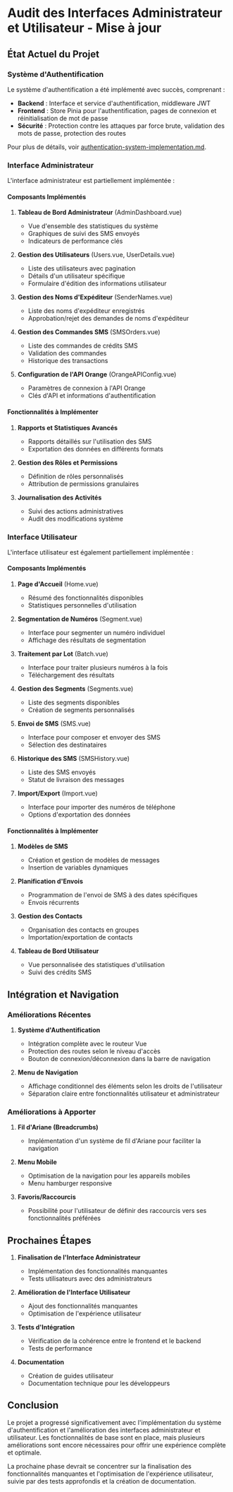 # Audit des Interfaces Administrateur et Utilisateur - Mise à jour

## État Actuel du Projet

### Système d'Authentification

Le système d'authentification a été implémenté avec succès, comprenant :

- **Backend** : Interface et service d'authentification, middleware JWT
- **Frontend** : Store Pinia pour l'authentification, pages de connexion et réinitialisation de mot de passe
- **Sécurité** : Protection contre les attaques par force brute, validation des mots de passe, protection des routes

Pour plus de détails, voir [authentication-system-implementation.md](./authentication-system-implementation.md).

### Interface Administrateur

L'interface administrateur est partiellement implémentée :

#### Composants Implémentés

1. **Tableau de Bord Administrateur** (AdminDashboard.vue)

   - Vue d'ensemble des statistiques du système
   - Graphiques de suivi des SMS envoyés
   - Indicateurs de performance clés

2. **Gestion des Utilisateurs** (Users.vue, UserDetails.vue)

   - Liste des utilisateurs avec pagination
   - Détails d'un utilisateur spécifique
   - Formulaire d'édition des informations utilisateur

3. **Gestion des Noms d'Expéditeur** (SenderNames.vue)

   - Liste des noms d'expéditeur enregistrés
   - Approbation/rejet des demandes de noms d'expéditeur

4. **Gestion des Commandes SMS** (SMSOrders.vue)

   - Liste des commandes de crédits SMS
   - Validation des commandes
   - Historique des transactions

5. **Configuration de l'API Orange** (OrangeAPIConfig.vue)
   - Paramètres de connexion à l'API Orange
   - Clés d'API et informations d'authentification

#### Fonctionnalités à Implémenter

1. **Rapports et Statistiques Avancés**

   - Rapports détaillés sur l'utilisation des SMS
   - Exportation des données en différents formats

2. **Gestion des Rôles et Permissions**

   - Définition de rôles personnalisés
   - Attribution de permissions granulaires

3. **Journalisation des Activités**
   - Suivi des actions administratives
   - Audit des modifications système

### Interface Utilisateur

L'interface utilisateur est également partiellement implémentée :

#### Composants Implémentés

1. **Page d'Accueil** (Home.vue)

   - Résumé des fonctionnalités disponibles
   - Statistiques personnelles d'utilisation

2. **Segmentation de Numéros** (Segment.vue)

   - Interface pour segmenter un numéro individuel
   - Affichage des résultats de segmentation

3. **Traitement par Lot** (Batch.vue)

   - Interface pour traiter plusieurs numéros à la fois
   - Téléchargement des résultats

4. **Gestion des Segments** (Segments.vue)

   - Liste des segments disponibles
   - Création de segments personnalisés

5. **Envoi de SMS** (SMS.vue)

   - Interface pour composer et envoyer des SMS
   - Sélection des destinataires

6. **Historique des SMS** (SMSHistory.vue)

   - Liste des SMS envoyés
   - Statut de livraison des messages

7. **Import/Export** (Import.vue)
   - Interface pour importer des numéros de téléphone
   - Options d'exportation des données

#### Fonctionnalités à Implémenter

1. **Modèles de SMS**

   - Création et gestion de modèles de messages
   - Insertion de variables dynamiques

2. **Planification d'Envois**

   - Programmation de l'envoi de SMS à des dates spécifiques
   - Envois récurrents

3. **Gestion des Contacts**

   - Organisation des contacts en groupes
   - Importation/exportation de contacts

4. **Tableau de Bord Utilisateur**
   - Vue personnalisée des statistiques d'utilisation
   - Suivi des crédits SMS

## Intégration et Navigation

### Améliorations Récentes

1. **Système d'Authentification**

   - Intégration complète avec le routeur Vue
   - Protection des routes selon le niveau d'accès
   - Bouton de connexion/déconnexion dans la barre de navigation

2. **Menu de Navigation**
   - Affichage conditionnel des éléments selon les droits de l'utilisateur
   - Séparation claire entre fonctionnalités utilisateur et administrateur

### Améliorations à Apporter

1. **Fil d'Ariane (Breadcrumbs)**

   - Implémentation d'un système de fil d'Ariane pour faciliter la navigation

2. **Menu Mobile**

   - Optimisation de la navigation pour les appareils mobiles
   - Menu hamburger responsive

3. **Favoris/Raccourcis**
   - Possibilité pour l'utilisateur de définir des raccourcis vers ses fonctionnalités préférées

## Prochaines Étapes

1. **Finalisation de l'Interface Administrateur**

   - Implémentation des fonctionnalités manquantes
   - Tests utilisateurs avec des administrateurs

2. **Amélioration de l'Interface Utilisateur**

   - Ajout des fonctionnalités manquantes
   - Optimisation de l'expérience utilisateur

3. **Tests d'Intégration**

   - Vérification de la cohérence entre le frontend et le backend
   - Tests de performance

4. **Documentation**
   - Création de guides utilisateur
   - Documentation technique pour les développeurs

## Conclusion

Le projet a progressé significativement avec l'implémentation du système d'authentification et l'amélioration des interfaces administrateur et utilisateur. Les fonctionnalités de base sont en place, mais plusieurs améliorations sont encore nécessaires pour offrir une expérience complète et optimale.

La prochaine phase devrait se concentrer sur la finalisation des fonctionnalités manquantes et l'optimisation de l'expérience utilisateur, suivie par des tests approfondis et la création de documentation.
